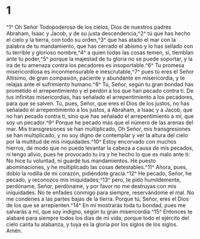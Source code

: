 # 1
^1^ Oh Señor Todopoderoso de los cielos, Dios de nuestros padres Abraham, Isaac y Jacob, y de su justa descendencia,^2^ tú que has hecho el cielo y la tierra, con todo su orden,^3^ que has atado el mar con la palabra de tu mandamiento, que has cerrado el abismo y lo has sellado con tu terrible y glorioso nombre,^4^ a quien todas las cosas temen, sí, tiemblan ante tu poder,^5^ porque la majestad de tu gloria no se puede soportar, y la ira de tu amenaza contra los pecadores es insoportable.^6^ Tu promesa misericordiosa es inconmensurable e inescrutable,^7^ pues tú eres el Señor Altísimo, de gran compasión, paciente y abundante en misericordia, y te relajas ante el sufrimiento humano.^8^ Tú, Señor, según tu gran bondad has prometido el arrepentimiento y el perdón a los que han pecado contra ti. De tus infinitas misericordias, has señalado el arrepentimiento a los pecadores, para que se salven. Tú, pues, Señor, que eres el Dios de los justos, no has señalado el arrepentimiento a los justos, a Abraham, a Isaac y a Jacob, que no han pecado contra ti, sino que has señalado el arrepentimiento a mí, que soy un pecador.^9^ Porque he pecado más que el número de las arenas del mar. Mis transgresiones se han multiplicado, Oh Señor, mis transgresiones se han multiplicado, y no soy digno de contemplar y ver la altura del cielo por la multitud de mis iniquidades.^10^ Estoy encorvado con muchos hierros, de modo que no puedo levantar la cabeza a causa de mis pecados, ni tengo alivio, pues he provocado tu ira y he hecho lo que es malo ante ti: No hice tu voluntad, ni guardé tus mandamientos. He puesto abominaciones, y he multiplicado las cosas detestables.^11^ Ahora, pues, doblo la rodilla de mi corazón, pidiéndote gracia.^12^ He pecado, Señor, he pecado, y reconozco mis iniquidades;^13^ pero, te pido humildemente, perdóname, Señor, perdóname, y por favor no me destruyas con mis iniquidades. No te enfades conmigo para siempre, reservándome el mal. No me condenes a las partes bajas de la tierra. Porque tú, Señor, eres el Dios de los que se arrepienten.^14^ En mí mostrarás toda tu bondad, pues me salvarás a mí, que soy indigno, según tu gran misericordia.^15^ Entonces te alabaré para siempre todos los días de mi vida; porque todo el ejército del cielo canta tu alabanza, y tuya es la gloria por los siglos de los siglos. Amén.